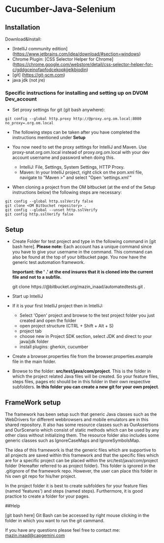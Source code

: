 Cucumber-Java-Selenium
==================

## Installation

Download&Install:

- [IntelliJ community edition] (https://www.jetbrains.com/idea/download/#section=windows)
- Chrome Plugin: [CSS Selector Helper for Chrome] (https://chrome.google.com/webstore/detail/css-selector-helper-for-c/gddgceinofapfodcekopkjjelkbjodin)
- [git] (https://git-scm.com)
- java jdk (not jre)

### Specific instructions for installing and setting up on DVOM Dev_account
- Set proxy settings for git (git bash anywhere):
```git
git config --global http.proxy http://@proxy.org.om.local:8080
no_proxy=.org.om.local
```  
- The following steps can be taken after you have completed the instructions mentioned under **Setup**
- You now need to set the proxy settings for IntelliJ and Maven. Use proxy-snat.org.om.local instead of proxy.org.om.local with your dev account username and password when doing this.
    - IntelliJ: File, Settings, System Settings, HTTP Proxy. 
    - Maven: In your IntelliJ project, right click on the pom.xml file, navigate to "Maven  >" and select "Open 'settings.xml'"

- When cloning a project from the OM bitbucket (at the end of the Setup instructions below) the following steps are necessary:
```git  
git config --global http.sslVerify false
git clone <OM Bitbucket repository> .
git config --global --unset http.sslVerify
git config http.sslVerify false
```

## Setup

- Create Folder for test project and type in the following command in [git bash here]. 
  **Please note:** Each account has a unique command since you have to give your username in the command.
  This command can also be found at the top of your bitbucket page.
  You now have the generic test automation framework.
  
  **Important: the ' .' at the end insures that it is cloned into the current file and not to a subfile.**
    
    git clone https://<username>@bitbucket.org/mazin_inaad/automatedtests.git .
    
- Start up IntelliJ
- If it is your first IntelliJ project then in IntelliJ:
    - Select 'Open' project and browse to the test project folder you just created and open the folder
    - open project structure (CTRL + Shift + Alt + S)
    - project tab
    - choose new in Project SDK section, select JDK and direct to your java/jdk folder
    - install plugins: gherkin, cucumber
- Create a browser.properties file from the browser.properties.example file in the main folder.
- Browse to the folder: **src/test/java/com/project**.
  This is the folder in which the project related Java files will be created. So your
  feature files, steps files, pages etc should be in this folder in their own respective subfolders.
  **In this folder you can create a new git for your own project**.
  
## FrameWork setup
The framework has been setup such that generic Java classes such as the WebDrivers for 
different webbrowsers and mobile emulators are in this shared repository. It also has some
resource classes such as OurAssertions and OurScenario which consist of static methods which
can be used by any other class without initializing them.
The resource folder also includes some generic classes such as IgnoreCaseMaps and IgnoreSymbolsMap.


The idea of this framework is that the generic files which are supportive to all projects are saved within 
this framework and that the specific files which are for a specific project can be placed within
the src/test/java/com/project folder (Hereafter referred to as project folder). This folder is ignored in the .gitignore of the
framework repo. However, the user can place this folder in his own git repo for his/her project.

In the project folder it is best to create subfolders for your feature files (named 'features') and steps (named steps).
Furthermore, it is good practice to create a folder for your pages.

##Help

[git bash here] Git Bash can be accessed by right mouse clicking in the folder in which you want to run the git cammand. 

If you have any questions please feel free to contact me: mazin.inaad@capgemini.com
